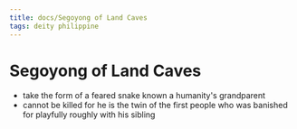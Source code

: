 ```yaml
---
title: docs/Segoyong of Land Caves
tags: deity philippine
---
```


# Segoyong of Land Caves
- take the form of a feared snake known a humanity's grandparent
- cannot be killed for he is the twin of the first people who was banished for playfully roughly with his sibling
